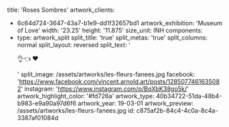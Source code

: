title: 'Roses Sombres'
artwork_clients:
  - 6c64d724-3647-43a7-b1e9-dd1f32657bd1
artwork_exhibition: 'Museum of Love'
width: '23.25'
height: '11.875'
size_unit: INH
components:
  -
    type: artwork_split
    split_title: 'true'
    split_metas: 'true'
    split_columns: normal
    split_layout: reversed
    split_text: '<p>👌👈&nbsp;♥️</p>'
    split_image: /assets/artworks/les-fleurs-fanees.jpg
facebook: 'https://www.facebook.com/vincent.arnold.art/posts/1285077461635082'
instagram: 'https://www.instagram.com/p/BqXbK38go5k/'
artwork_highlight_color: '#fd726a'
artwork_type: 40b34722-51da-48b4-b983-e9a90a97d6f6
artwork_year: 19-03-01
artwork_preview: /assets/artworks/les-fleurs-fanees.jpg
id: c875af2b-84c4-4c0a-8c4a-3387af01084d
